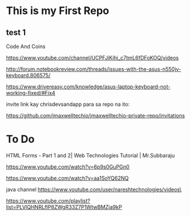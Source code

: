 # This is my First Repo 

## test 1


Code And Coins

https://www.youtube.com/channel/UCPFJiKihj_c7tmL6fDFoKOQ/videos






http://forum.notebookreview.com/threads/issues-with-the-asus-n550jv-keyboard.806575/



https://www.drivereasy.com/knowledge/asus-laptop-keyboard-not-working-fixed/#Fix4






invite link kay chrisdevsandapp para sa repo na ito:

https://github.com/jmaxwelltechio/jmaxwelltechio-private-repo/invitations




# To Do

HTML Forms - Part 1 and 2| Web Technologies Tutorial | Mr.Subbaraju

https://www.youtube.com/watch?v=6p9s0GuPGn0

https://www.youtube.com/watch?v=aa1SoYQ62NQ







java channel
https://www.youtube.com/user/nareshtechnologies/videos\

https://www.youtube.com/playlist?list=PLVlQHNRLflP8ZWgR33Z7P1WtwBMZja9kP
